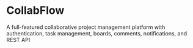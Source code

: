 # CollabFlow
A full-featured collaborative project management platform with authentication, task management, boards, comments, notifications, and REST API
